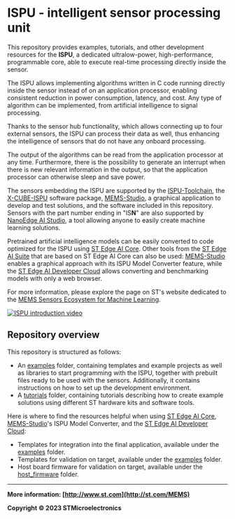 # ISPU - intelligent sensor processing unit

This repository provides examples, tutorials, and other development resources for the **ISPU**, a dedicated ultralow-power, high-performance, programmable core, able to execute real-time processing directly inside the sensor.

The ISPU allows implementing algorithms written in C code running directly inside the sensor instead of on an application processor, enabling consistent reduction in power consumption, latency, and cost. Any type of algorithm can be implemented, from artificial intelligence to signal processing.

Thanks to the sensor hub functionality, which allows connecting up to four external sensors, the ISPU can process their data as well, thus enhancing the intelligence of sensors that do not have any onboard processing.

The output of the algorithms can be read from the application processor at any time. Furthermore, there is the possibility to generate an interrupt when there is new relevant information in the output, so that the application processor can otherwise sleep and save power.

The sensors embedding the ISPU are supported by the [ISPU-Toolchain](https://www.st.com/en/development-tools/ispu-toolchain.html), the [X-CUBE-ISPU](https://www.st.com/en/embedded-software/x-cube-ispu.html) software package, [MEMS-Studio](https://www.st.com/en/development-tools/mems-studio.html), a graphical application to develop and test solutions, and the software included in this repository. Sensors with the part number ending in "IS**N**" are also supported by [NanoEdge AI Studio](https://www.st.com/en/development-tools/nanoedgeaistudio.html), a tool allowing anyone to easily create machine learning solutions.

Pretrained artificial intelligence models can be easily converted to code optimized for the ISPU using [ST Edge AI Core](https://www.st.com/en/development-tools/stedgeai-core.html). Other tools from the [ST Edge AI Suite](https://www.st.com/content/st_com/en/st-edge-ai-suite.html) that are based on ST Edge AI Core can also be used: [MEMS-Studio](https://www.st.com/en/development-tools/mems-studio.html) enables a graphical approach with its ISPU Model Converter feature, while the [ST Edge AI Developer Cloud](https://www.st.com/en/development-tools/stedgeai-dc.html) allows converting and benchmarking models with only a web browser.

For more information, please explore the page on ST's website dedicated to the [MEMS Sensors Ecosystem for Machine Learning](https://www.st.com/content/st_com/en/ecosystems/MEMS-Sensors-Ecosystem-for-Machine-Learning.html).

[![ISPU introduction video](_media/ispu_intro.gif)](https://youtu.be/6WDKwd7kke0)

## Repository overview

This repository is structured as follows:

- An [examples](https://github.com/STMicroelectronics/ispu-examples) folder, containing templates and example projects as well as libraries to start programming with the ISPU, together with prebuilt files ready to be used with the sensors. Additionally, it contains instructions on how to set up the development environment.
- A [tutorials](./tutorials/) folder, containing tutorials describing how to create example solutions using different ST hardware kits and software tools.

Here is where to find the resources helpful when using [ST Edge AI Core](https://www.st.com/en/development-tools/stedgeai-core.html), [MEMS-Studio](https://www.st.com/en/development-tools/mems-studio.html)'s ISPU Model Converter, and the [ST Edge AI Developer Cloud](https://www.st.com/en/development-tools/stedgeai-dc.html):

 - Templates for integration into the final application, available under the [examples](https://github.com/STMicroelectronics/ispu-examples) folder.
 - Templates for validation on target, available under the [examples](https://github.com/STMicroelectronics/ispu-examples) folder.
 - Host board firmware for validation on target, available under the [host_firmware](./host_firmware/) folder.

------

**More information: [http://www.st.com](http://st.com/MEMS)**

**Copyright © 2023 STMicroelectronics**
